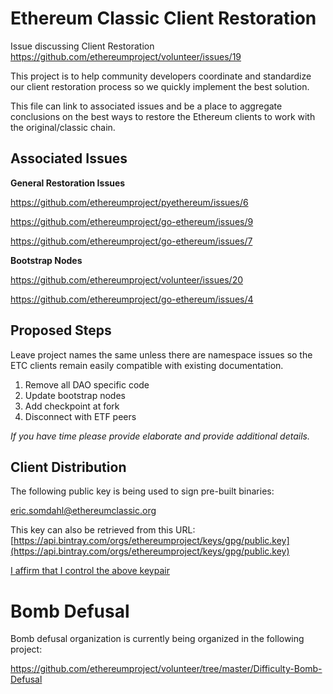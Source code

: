 # Ethereum Classic Client Restoration

Issue discussing Client Restoration https://github.com/ethereumproject/volunteer/issues/19

This project is to help community developers coordinate and standardize our client restoration process so we quickly implement the best solution.

This file can link to associated issues and be a place to aggregate
conclusions on the best ways to restore the Ethereum clients to work
with the original/classic chain.

## Associated Issues

**General Restoration Issues**

https://github.com/ethereumproject/pyethereum/issues/6

https://github.com/ethereumproject/go-ethereum/issues/9

https://github.com/ethereumproject/go-ethereum/issues/7

**Bootstrap Nodes**

https://github.com/ethereumproject/volunteer/issues/20

https://github.com/ethereumproject/go-ethereum/issues/4

## Proposed Steps

Leave project names the same unless there are namespace issues so the ETC clients remain easily compatible with existing documentation.

1. Remove all DAO specific code
2. Update bootstrap nodes
3. Add checkpoint at fork
4. Disconnect with ETF peers 

*If you have time please provide elaborate and provide additional
details.*

## Client Distribution

The following public key is being used to sign pre-built binaries:

[eric.somdahl@ethereumclassic.org](code_signing.asc)

This key can also be retrieved from this URL:
[https://api.bintray.com/orgs/ethereumproject/keys/gpg/public.key](https://api.bintray.com/orgs/ethereumproject/keys/gpg/public.key)

[I affirm that I control the above keypair](message.txt.asc)

# Bomb Defusal

Bomb defusal organization is currently being organized in the following
project:

https://github.com/ethereumproject/volunteer/tree/master/Difficulty-Bomb-Defusal
